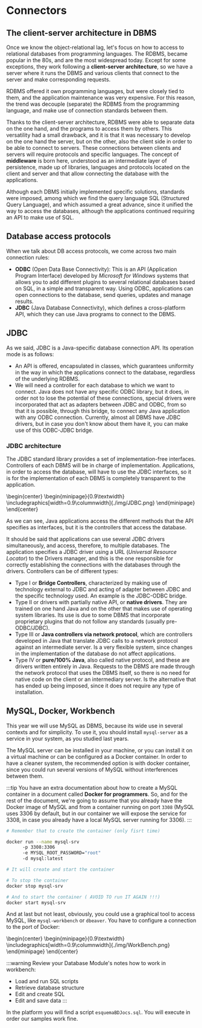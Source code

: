 # Connectors

##  The client-server architecture in DBMS

Once we know the object-relational lag, let's focus on how to access to relational databases from programming languages. The RDBMS, became popular in the 80s, and are the most widespread today. Except for some exceptions, they work following a **client-server architecture**, so we have a server where it runs the DBMS and various clients that connect to the server and make corresponding requests.

RDBMS offered it own programming languages, but were closely tied to them, and the application maintenance was very expensive. For this reason, the trend was decouple (separate) the RDBMS from the programming language, and make use of connection standards between them.

Thanks to the client-server architecture, RDBMS were able to separate data on the one hand, and the programs to access them by others. This versatility had a small drawback, and it is that it was necessary to develop on the one hand the server, but on the other, also the client side in order to be able to connect to servers. These connections between clients and servers will require protocols and specific languages. The concept of **middleware** is born here, understood as an intermediate layer of persistence, made up of libraries, languages ​​and protocols located on the client and server and that allow connecting the database with the applications.

Although each DBMS initially implemented specific solutions, standards were imposed, among which we find the query language SQL (Structured Query Language), and which assumed a great advance, since it unified the way to access the databases, although the applications continued
requiring an API to make use of SQL.

## Database access protocols

When we talk about DB access protocols, we come across two main connection rules:

- **ODBC** (Open Data Base Connectivity): This is an API (Application Program Interface) developed by _Microsoft for Windows_ systems that allows you to add different plugins to several relational databases based on SQL, in a simple and transparent way. Using ODBC, applications can open connections to the database, send queries, updates and manage results.
- **JDBC** (Java Database Connectivity), which defines a cross-platform API, which they can use Java programs to connect to the DBMS.

## JDBC

As we said, JDBC is a Java-specific database connection API. Its operation mode is as follows:

- An API is offered, encapsulated in classes, which guarantees uniformity in the way in which the applications connect to the database, regardless of the underlying RDBMS.
- We will need a controller for each database to which we want to connect. Java does not have any specific ODBC library, but it does, in order not to lose the potential of these connections, special drivers were incorporated that act as adapters between JDBC and ODBC, from so that it is possible, through this bridge, to connect any Java application with any ODBC connection. Currently, almost all DBMS have JDBC drivers, but in case you don't know about them have it, you can make use of this ODBC-JDBC bridge.

### JDBC architecture

The JDBC standard library provides a set of implementation-free interfaces. Controllers of each DBMS will be in charge of implementation. Applications, in order to access the database, will have to use the JDBC interfaces, so it is for the implementation of each DBMS is completely transparent to the application.

\begin{center}
\begin{minipage}{0.9\textwidth}
\includegraphics[width=0.9\columnwidth]{./img/JDBC.png}
\end{minipage}
\end{center}

As we can see, Java applications access the different methods that the API specifies as interfaces, but it is the controllers that access the database.

It should be said that applications can use several JDBC drivers simultaneously, and access, therefore, to multiple databases. The application specifies a JDBC driver using a URL (_Universal Resource Locator_) to the Drivers manager, and this is the one responsible for correctly establishing the connections with the databases through the drivers. Controllers can be of different types:

- Type I or **Bridge Controllers**, characterized by making use of technology external to JDBC and acting of adapter between JDBC and the specific technology used. An example is the JDBC-ODBC bridge.
- Type II or drivers with partially native API, or **native drivers**. They are trained on one hand Java and on the other that makes use of operating system libraries. Its use is due to some DBMS that incorporate proprietary plugins that do not follow any standards (usually pre-ODBC/JDBC).
- Type III or **Java controllers via network protocol**, which are controllers developed in Java that translate JDBC calls to a network protocol against an intermediate server. Is a very flexible system, since changes in the implementation of the database do not affect applications.
- Type IV or **pure/100% Java**, also called native protocol, and these are drivers written entirely in Java. Requests to the DBMS are made through the network protocol that uses the DBMS itself, so there is no need for native code on the client or an intermediary server. Is the alternative that has ended up being imposed, since it does not require any type of installation.

## MySQL, Docker, Workbench

This year we will use MySQL as DBMS, because its wide use in several contexts and for simplicity. To use it, you should install `mysql-server` as a service in your system, as you studied last years.

The MySQL server can be installed in your machine, or you can install it on a virtual machine or can be configured as a Docker container. In order to have a cleaner system, the recommended option is with docker container, since you could run several versions of MySQL without interferences between them.

:::tip
You have an extra documentation about how to create a MySQL container in a document called **Docker for programmers**. So, and for the rest of the document, we're going to assume that you already have the Docker image of MySQL and from a container running on port `3308` (MySQL uses 3306 by default, but in our container we will expose the service for 3308, in case you already have a local MySQL server running for
3306).
:::

```bash
# Remember that to create the container (only fisrt time)

docker run --name mysql-srv
      -p 3308:3306
      -e MYSQL_ROOT_PASSWORD="root"
      -d mysql:latest

# It will create and start the container

# To stop the container
docker stop mysql-srv

# And to start the container ( AVOID TO run IT AGAIN !!!)
docker start mysql-srv
```

And at last but not least, obviously, you could use a graphical tool to access MySQL, like `mysql-workbench` or `dbeaver`. You have to configure a connection to the port of Docker:

\begin{center}
\begin{minipage}{0.9\textwidth}
\includegraphics[width=0.9\columnwidth]{./img/WorkBench.png}
\end{minipage}
\end{center}

:::warning
Review your Database Module's notes how to work in workbench:

- Load and run SQL scripts
- Retrieve database structure
- Edit and create SQL
- Edit and save data
:::

In the platform you will find a script `esquemaBDJocs.sql`. You will execute in order our samples work fine.